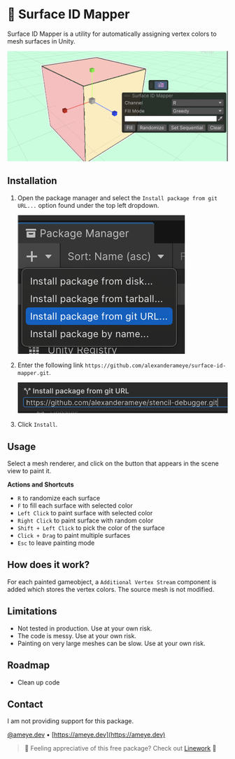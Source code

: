# 🎨 Surface ID Mapper

Surface ID Mapper is a utility for automatically assigning vertex colors to mesh surfaces in Unity.

![Stencil Debugger](Assets~/Images/surface-id.png)

## Installation

1. Open the package manager and select the `Install package from git URL...` option found under the top left dropdown.

    ![From Git URL](Assets~/Images/giturl.png)

2. Enter the following link `https://github.com/alexanderameye/surface-id-mapper.git`.

    ![Git Input URL](Assets~/Images/gitinput.png)

3. Click `Install`.

## Usage

Select a mesh renderer, and click on the button that appears in the scene view to paint it.

**Actions and Shortcuts**
- `R` to randomize each surface
- `F` to fill each surface with selected color
- `Left Click` to paint surface with selected color
- `Right Click` to paint surface with random color
- `Shift + Left Click` to pick the color of the surface
- `Click + Drag` to paint multiple surfaces
- `Esc` to leave painting mode

## How does it work?

For each painted gameobject, a `Additional Vertex Stream` component is added which stores the vertex colors. The source mesh is not modified.

## Limitations

- Not tested in production. Use at your own risk.
- The code is messy. Use at your own risk.
- Painting on very large meshes can be slow. Use at your own risk.

## Roadmap

- Clean up code

## Contact

I am not providing support for this package.

[@ameye.dev](https://bsky.app/profile/ameye.dev) • [https://ameye.dev](https://ameye.dev)

> 💛 Feeling appreciative of this free package? Check out [Linework](https://assetstore.unity.com/packages/slug/294140?aid=1011l3n8v&pubref=surface-id-mapper) 💛
